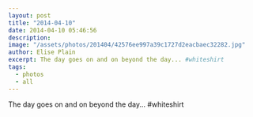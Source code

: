 ```yaml
---
layout: post
title: "2014-04-10"
date: 2014-04-10 05:46:56
description: 
image: "/assets/photos/201404/42576ee997a39c1727d2eacbaec32282.jpg"
author: Elise Plain
excerpt: The day goes on and on beyond the day... #whiteshirt
tags: 
  - photos
  - all
---
```


The day goes on and on beyond the day... #whiteshirt
<p></p>
